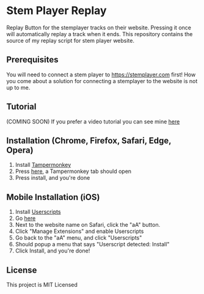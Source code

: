 # Stem Player Replay
Replay Button for the stemplayer tracks on their website. Pressing it once will automatically replay a track when it ends.
This repository contains the source of my replay script for stem player website.

## Prerequisites
You will need to connect a stem player to https://stemplayer.com first!
How you come about a solution for connecting a stemplayer to the website is not up to me.

## Tutorial
(COMING SOON)
If you prefer a video tutorial you can see mine [here](https://www.youtube.com/watch?v=)

## Installation (Chrome, Firefox, Safari, Edge, Opera)

1. Install [Tampermonkey](https://www.tampermonkey.net/)
2. Press [here](https://github.com/TBYT/stem-player-replay/raw/main/ReplayButton.user.js), a Tampermonkey tab should open
3. Press install, and you're done

## Mobile Installation (iOS)
1. Install [Userscripts](https://apps.apple.com/us/app/userscripts/id1463298887)
2. Go [here](https://github.com/TBYT/stem-player-replay/raw/main/ReplayButton.user.js)
3. Next to the website name on Safari, click the "aA" button.
4. Click "Manage Extensions" and enable Userscripts
5. Go back to the "aA" menu, and click "Userscripts"
6. Should popup a menu that says "Userscript detected: Install"
7. Click Install, and you're done!

## License

This project is MIT Licensed
